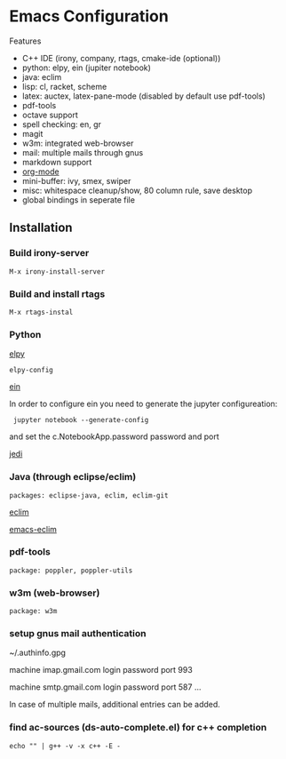 # Emacs Configuration

Features

- C++ IDE (irony, company, rtags, cmake-ide (optional))
- python: elpy, ein (jupiter notebook)
- java: eclim
- lisp: cl, racket, scheme
- latex: auctex, latex-pane-mode (disabled by default use pdf-tools)
- pdf-tools
- octave support
- spell checking: en, gr
- magit
- w3m: integrated web-browser
- mail: multiple mails through gnus
- markdown support
- [org-mode](http://orgmode.org/worg/org-tutorials/org4beginners.html)
- mini-buffer: ivy, smex, swiper
- misc: whitespace cleanup/show, 80 column rule, save desktop
- global bindings in seperate file

## Installation

### Build irony-server


`` M-x irony-install-server ``


### Build and install rtags


`` M-x rtags-instal ``


### Python


[elpy](https://github.com/jorgenschaefer/elpy)

``elpy-config``

[ein](https://github.com/millejoh/emacs-ipython-notebook)


In order to configure ein you need to generate the jupyter configureation:


`` jupyter notebook --generate-config``


and set the c.NotebookApp.password password and port


[jedi](http://tkf.github.io/emacs-jedi/latest/)


### Java (through eclipse/eclim)


`` packages: eclipse-java, eclim, eclim-git ``


[eclim](http://eclim.org/install.html)


[emacs-eclim](https://github.com/senny/emacs-eclim)


### pdf-tools


``` package: poppler, poppler-utils ```


### w3m (web-browser)


``` package: w3m ```


### setup gnus mail authentication

~/.authinfo.gpg

machine imap.gmail.com login <USER> password <PASSWORD> port 993

machine smtp.gmail.com login <USER> password <PASSWORD> port 587 ...

In case of multiple mails, additional entries can be added.

### find ac-sources (ds-auto-complete.el) for c++ completion


`` echo "" | g++ -v -x c++ -E - ``
